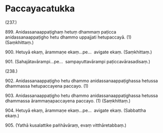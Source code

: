 # Paccayacatukka

(237.)

899\. Anidassanaappaṭighaṃ hetuṃ dhammaṃ paṭicca anidassanaappaṭigho hetu dhammo uppajjati hetupaccayā. (1) (Saṃkhittaṃ.)

900\. Hetuyā ekaṃ, ārammaṇe ekaṃ…pe…  avigate ekaṃ. (Saṃkhittaṃ.)

901\. (Sahajātavārampi…pe…  sampayuttavārampi paṭiccavārasadisaṃ.)

(238.)

902\. Anidassanaappaṭigho hetu dhammo anidassanaappaṭighassa hetussa dhammassa hetupaccayena paccayo. (1)

903\. Anidassanaappaṭigho hetu dhammo anidassanaappaṭighassa hetussa dhammassa ārammaṇapaccayena paccayo. (1) (Saṃkhittaṃ.)

904\. Hetuyā ekaṃ, ārammaṇe ekaṃ…pe…  avigate ekaṃ. (Sabbattha ekaṃ.)

905\. (Yathā kusalattike pañhāvāraṃ, evaṃ vitthāretabbaṃ.)
